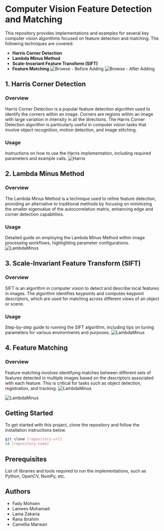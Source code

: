 # Computer Vision Feature Detection and Matching
This repository provides implementations and examples for several key computer vision algorithms focused on feature detection and matching. The following techniques are covered:
- **Harris Corner Detection**
- **Lambda Minus Method**
- **Scale-Invariant Feature Transform (SIFT)**
- **Feature Matching**
![Browse - Before Adding](https://github.com/fadymohsen/VisionWithHarrisSIFT/blob/main/Screenshots%20%26%20Videos/1stImportImage.png)
![Browse - After Adding](https://github.com/fadymohsen/VisionWithHarrisSIFT/blob/main/Screenshots%20%26%20Videos/2ndImageImported.png)




## 1. Harris Corner Detection
### Overview
Harris Corner Detection is a popular feature detection algorithm used to identify the corners within an image. Corners are regions within an image with large variation in intensity in all the directions. The Harris Corner Detection algorithm is particularly useful in computer vision tasks that involve object recognition, motion detection, and image stitching.

### Usage
Instructions on how to use the Harris implementation, including required parameters and example calls.
![Harris](https://github.com/fadymohsen/VisionWithHarrisSIFT/blob/main/Screenshots%20%26%20Videos/5thHarris.png)





## 2. Lambda Minus Method
### Overview
The Lambda Minus Method is a technique used to refine feature detection, providing an alternative to traditional methods by focusing on minimizing the smaller eigenvalue of the autocorrelation matrix, enhancing edge and corner detection capabilities.

### Usage
Detailed guide on employing the Lambda Minus Method within image processing workflows, highlighting parameter configurations.
![LambdaMinus](https://github.com/fadymohsen/VisionWithHarrisSIFT/blob/main/Screenshots%20%26%20Videos/4thLambdaMinus.png)




## 3. Scale-Invariant Feature Transform (SIFT)
### Overview
SIFT is an algorithm in computer vision to detect and describe local features in images. The algorithm identifies keypoints and computes keypoint descriptors, which are used for matching across different views of an object or scene.

### Usage
Step-by-step guide to running the SIFT algorithm, including tips on tuning parameters for various environments and purposes.
![LambdaMinus](https://github.com/fadymohsen/VisionWithHarrisSIFT/blob/main/Screenshots%20%26%20Videos/6thSIFTKeyPoints.png)





## 4. Feature Matching
### Overview
Feature matching involves identifying matches between different sets of features detected in multiple images based on the descriptors associated with each feature. This is critical for tasks such as object detection, registration, and tracking.
![LambdaMinus](https://github.com/fadymohsen/VisionWithHarrisSIFT/blob/main/Screenshots%20%26%20Videos/8thSSD.png)

![LambdaMinus](https://github.com/fadymohsen/VisionWithHarrisSIFT/blob/main/Screenshots%20%26%20Videos/9thNCC.png)






## Getting Started
To get started with this project, clone the repository and follow the installation instructions below.
```bash
git clone [repository-url]
cd [repository-name]
```





## Prerequisites
List of libraries and tools required to run the implementations, such as Python, OpenCV, NumPy, etc.





## Authors
- Fady Mohsen
- Lamees Mohamad
- Lama Zakaria
- Rana Ibrahim
- Camellia Marwan
